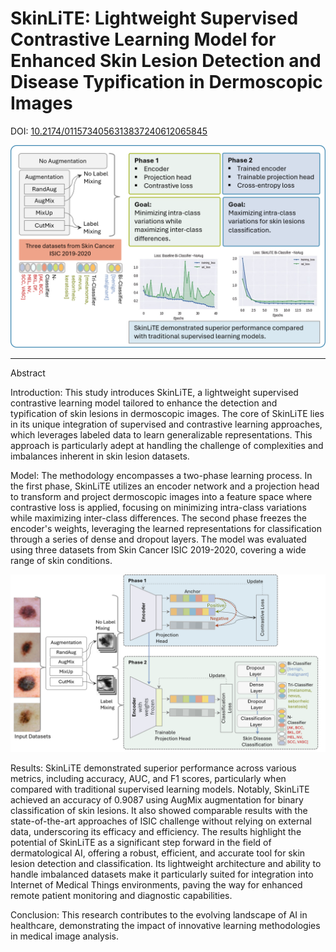 # SkinLiTE: Lightweight Supervised Contrastive Learning Model for Enhanced Skin Lesion Detection and Disease Typification in Dermoscopic Images

DOI: [10.2174/0115734056313837240612065845](http://dx.doi.org/10.2174/0115734056313837240612065845)

![Graphical Abstract](https://github.com/SalhaAlzahrani/SkinLiTE/blob/main/Graphical%20Abstract.png)

****
Abstract

Introduction: This study introduces SkinLiTE, a lightweight supervised contrastive learning model tailored to enhance the detection and typification of skin lesions in dermoscopic images. The core of SkinLiTE lies in its unique integration of supervised and contrastive learning approaches, which leverages labeled data to learn generalizable representations. This approach is particularly adept at handling the challenge of complexities and imbalances inherent in skin lesion datasets.

Model: The methodology encompasses a two-phase learning process. In the first phase, SkinLiTE utilizes an encoder network and a projection head to transform and project dermoscopic images into a feature space where contrastive loss is applied, focusing on minimizing intra-class variations while maximizing inter-class differences. The second phase freezes the encoder's weights, leveraging the learned representations for classification through a series of dense and dropout layers. The model was evaluated using three datasets from Skin Cancer ISIC 2019-2020, covering a wide range of skin conditions.

![Graphical Abstract](https://github.com/SalhaAlzahrani/SkinLiTE/blob/main/Model.png)

Results: SkinLiTE demonstrated superior performance across various metrics, including accuracy, AUC, and F1 scores, particularly when compared with traditional supervised learning models. Notably, SkinLiTE achieved an accuracy of 0.9087 using AugMix augmentation for binary classification of skin lesions. It also showed comparable results with the state-of-the-art approaches of ISIC challenge without relying on external data, underscoring its efficacy and efficiency. The results highlight the potential of SkinLiTE as a significant step forward in the field of dermatological AI, offering a robust, efficient, and accurate tool for skin lesion detection and classification. Its lightweight architecture and ability to handle imbalanced datasets make it particularly suited for integration into Internet of Medical Things environments, paving the way for enhanced remote patient monitoring and diagnostic capabilities.

Conclusion: This research contributes to the evolving landscape of AI in healthcare, demonstrating the impact of innovative learning methodologies in medical image analysis.


